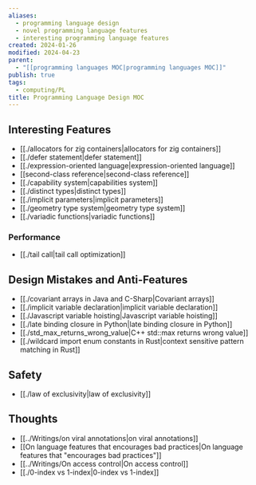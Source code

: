 ```yaml
---
aliases:
  - programming language design
  - novel programming language features
  - interesting programming language features
created: 2024-01-26
modified: 2024-04-23
parent:
  - "[[programming languages MOC|programming languages MOC]]"
publish: true
tags:
  - computing/PL
title: Programming Language Design MOC
---
```

## Interesting Features
- [[./allocators for zig containers|allocators for zig containers]]
- [[./defer statement|defer statement]]
- [[./expression-oriented language|expression-oriented language]]
- [[second-class reference|second-class reference]]
- [[./capability system|capabilities system]]
- [[./distinct types|distinct types]]
- [[./implicit parameters|implicit parameters]]
- [[./geometry type system|geometry type system]]
- [[./variadic functions|variadic functions]]

### Performance
- [[./tail call|tail call optimization]]

## Design Mistakes and Anti-Features
- [[./covariant arrays in Java and C-Sharp|Covariant arrays]]
- [[./implicit variable declaration|implicit variable declaration]]
- [[./Javascript variable hoisting|Javascript variable hoisting]]
- [[./late binding closure in Python|late binding closure in Python]]
- [[./std_max_returns_wrong_value|C++ std::max returns wrong value]]
- [[./wildcard import enum constants in Rust|context sensitive pattern matching in Rust]]

## Safety
- [[./law of exclusivity|law of exclusivity]]

## Thoughts
- [[../Writings/on viral annotations|on viral annotations]]
- [[On language features that encourages bad practices|On language features that "encourages bad practices"]]
- [[../Writings/On access control|On access control]]
- [[./0-index vs 1-index|0-index vs 1-index]]